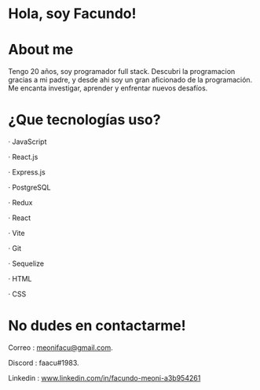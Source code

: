 # Hola, soy Facundo!

# About me
 Tengo 20 años, soy programador full stack. Descubri la programacion gracias a mi padre, y desde ahi soy un gran aficionado de la programación. Me encanta investigar, aprender y enfrentar nuevos desafíos.

# ¿Que tecnologías uso?

· JavaScript

· React.js

· Express.js

· PostgreSQL

· Redux

· React

· Vite

· Git

· Sequelize

· HTML

· CSS


# No dudes en contactarme!

Correo : meonifacu@gmail.com.

Discord : faacu#1983.

Linkedin : www.linkedin.com/in/facundo-meoni-a3b954261
